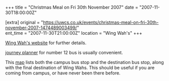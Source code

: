 +++
title = "Christmas Meal on Fri 30th November 2007"
date = "2007-11-30T18:00:00Z"

[extra]
original = "https://uwcs.co.uk/events/christmas-meal-on-fri-30th-november-2007-1474489003499/"    
ent_time = "2007-11-30T21:00:00Z"
location = "Wing Wah's"
+++

[Wing Wah's website](http://www.wingwah.net/restaurant_contact.html) for further details.

[journey planner](http://www.travelinemidlands.co.uk/JourneyPlanner.jsp?vm_Reset_str=true) for number 12 bus is usually convenient.

This [map](http://tinyurl.com/3e2muu) lists both the campus bus stop and the destination bus stop, along with the final destination of Wing Wahs. This should be useful if you are coming from campus, or have never been there before.

